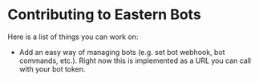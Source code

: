 # Contributing to Eastern Bots

Here is a list of things you can work on:

- Add an easy way of managing bots (e.g. set bot webhook, bot commands, etc.). Right now this is implemented as a URL you can call with your bot token.
